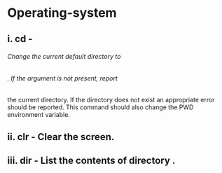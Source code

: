 # Operating-system

## i. cd <directory> - 
###### Change the current default directory to
###### <directory>. If the <directory> argument is not present, report
the current directory. If the directory does not exist an appropriate
error should be reported. This command should also change the PWD
environment variable.  
  
## ii. clr - Clear the screen.
## iii. dir <directory> - List the contents of directory <directory>. 

